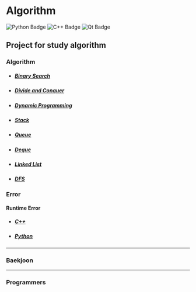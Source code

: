 # Algorithm
![Python Badge](http://img.shields.io/badge/Python-3776AB?style=flat&logo=Python&logoColor=white)
![C++ Badge](http://img.shields.io/badge/C++-00599C?style=flat&logo=C++&logoColor=white)
![Qt Badge](http://img.shields.io/badge/Qt-41CD52?style=flat&logo=Qt&logoColor=white)
## Project for study algorithm
### Algorithm
+ ##### [Binary Search](https://github.com/Nakkwan/Algorithm/tree/master/Algorithm/Binary%20Serach)
+ ##### [Divide and Conquer](https://github.com/Nakkwan/Algorithm/tree/master/Algorithm/Divide%20and%20Conquer)
+ ##### [Dynamic Programming](https://github.com/Nakkwan/Algorithm/tree/master/Algorithm/Dynamic%20programming)
+ ##### [Stack](https://github.com/Nakkwan/Algorithm/tree/master/Algorithm/Stack)
+ ##### [Queue](https://github.com/Nakkwan/Algorithm/tree/master/Algorithm/Queue)
+ ##### [Deque](https://github.com/Nakkwan/Algorithm/tree/master/Algorithm/Deque)
+ ##### [Linked List](https://github.com/Nakkwan/Algorithm/tree/master/Algorithm/Linked%20list)
+ ##### [DFS](https://github.com/Nakkwan/Algorithm/tree/master/Algorithm/DFS)

### Error
#### Runtime Error
+ ##### [C++](https://github.com/Nakkwan/Algorithm/blob/master/Algorithm/Error_c.md)
+ ##### [Python](https://github.com/Nakkwan/Algorithm/blob/master/Algorithm/Error_python.md)

---
### Baekjoon
---
### Programmers
